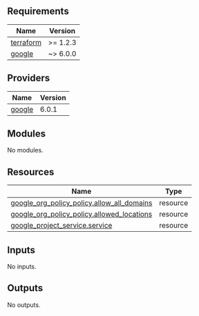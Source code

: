 <!-- BEGIN_TF_DOCS -->
## Requirements

| Name | Version |
|------|---------|
| <a name="requirement_terraform"></a> [terraform](#requirement\_terraform) | >= 1.2.3 |
| <a name="requirement_google"></a> [google](#requirement\_google) | ~> 6.0.0 |

## Providers

| Name | Version |
|------|---------|
| <a name="provider_google"></a> [google](#provider\_google) | 6.0.1 |

## Modules

No modules.

## Resources

| Name | Type |
|------|------|
| [google_org_policy_policy.allow_all_domains](https://registry.terraform.io/providers/hashicorp/google/latest/docs/resources/org_policy_policy) | resource |
| [google_org_policy_policy.allowed_locations](https://registry.terraform.io/providers/hashicorp/google/latest/docs/resources/org_policy_policy) | resource |
| [google_project_service.service](https://registry.terraform.io/providers/hashicorp/google/latest/docs/resources/project_service) | resource |

## Inputs

No inputs.

## Outputs

No outputs.
<!-- END_TF_DOCS -->